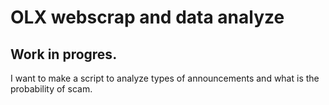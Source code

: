 # OLX webscrap and data analyze

## Work in progres. 
I want to make a script to analyze types of announcements and what is the probability of scam.
